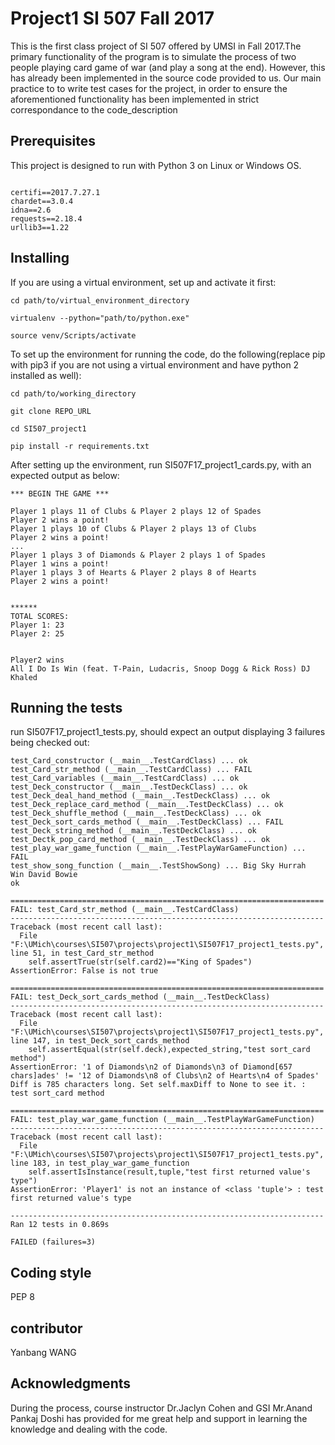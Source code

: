 # Project1 SI 507 Fall 2017

This is the first class project of SI 507 offered by UMSI in Fall 2017.The primary functionality of the program is to simulate the process of two people playing card game of war (and play a song at the end). However, this has already been implemented in the source code provided to us. Our main practice to to write test cases for the project, in order to ensure the aforementioned functionality has been implemented in strict correspondance to the code_description 

## Prerequisites

This project is designed to run with Python 3 on Linux or Windows OS.

```

certifi==2017.7.27.1
chardet==3.0.4
idna==2.6
requests==2.18.4
urllib3==1.22
```

## Installing
If you are using a virtual environment, set up and activate it first:
```
cd path/to/virtual_environment_directory

virtualenv --python="path/to/python.exe"

source venv/Scripts/activate
```

To set up the environment for running the code, do the following(replace pip with pip3 if you are not using a virtual environment and have python 2 installed as well):

```
cd path/to/working_directory

git clone REPO_URL

cd SI507_project1

pip install -r requirements.txt 
```

After setting up the environment, run SI507F17_project1_cards.py, with an expected output as below: 

```
*** BEGIN THE GAME ***

Player 1 plays 11 of Clubs & Player 2 plays 12 of Spades
Player 2 wins a point!
Player 1 plays 10 of Clubs & Player 2 plays 13 of Clubs
Player 2 wins a point!
...
Player 1 plays 3 of Diamonds & Player 2 plays 1 of Spades
Player 1 wins a point!
Player 1 plays 3 of Hearts & Player 2 plays 8 of Hearts
Player 2 wins a point!


******
TOTAL SCORES:
Player 1: 23
Player 2: 25


Player2 wins
All I Do Is Win (feat. T-Pain, Ludacris, Snoop Dogg & Rick Ross) DJ Khaled
```

## Running the tests

run SI507F17_project1_tests.py, should expect an output displaying 3 failures being checked out:

```
test_Card_constructor (__main__.TestCardClass) ... ok
test_Card_str_method (__main__.TestCardClass) ... FAIL
test_Card_variables (__main__.TestCardClass) ... ok
test_Deck_constructor (__main__.TestDeckClass) ... ok
test_Deck_deal_hand_method (__main__.TestDeckClass) ... ok
test_Deck_replace_card_method (__main__.TestDeckClass) ... ok
test_Deck_shuffle_method (__main__.TestDeckClass) ... ok
test_Deck_sort_cards_method (__main__.TestDeckClass) ... FAIL
test_Deck_string_method (__main__.TestDeckClass) ... ok
test_Dectk_pop_card_method (__main__.TestDeckClass) ... ok
test_play_war_game_function (__main__.TestPlayWarGameFunction) ... FAIL
test_show_song_function (__main__.TestShowSong) ... Big Sky Hurrah
Win David Bowie
ok

======================================================================
FAIL: test_Card_str_method (__main__.TestCardClass)
----------------------------------------------------------------------
Traceback (most recent call last):
  File "F:\UMich\courses\SI507\projects\project1\SI507F17_project1_tests.py", line 51, in test_Card_str_method
    self.assertTrue(str(self.card2)=="King of Spades")
AssertionError: False is not true

======================================================================
FAIL: test_Deck_sort_cards_method (__main__.TestDeckClass)
----------------------------------------------------------------------
Traceback (most recent call last):
  File "F:\UMich\courses\SI507\projects\project1\SI507F17_project1_tests.py", line 147, in test_Deck_sort_cards_method
    self.assertEqual(str(self.deck),expected_string,"test sort_card method")
AssertionError: '1 of Diamonds\n2 of Diamonds\n3 of Diamond[657 chars]ades' != '12 of Diamonds\n8 of Clubs\n2 of Hearts\n4 of Spades'
Diff is 785 characters long. Set self.maxDiff to None to see it. : test sort_card method

======================================================================
FAIL: test_play_war_game_function (__main__.TestPlayWarGameFunction)
----------------------------------------------------------------------
Traceback (most recent call last):
  File "F:\UMich\courses\SI507\projects\project1\SI507F17_project1_tests.py", line 183, in test_play_war_game_function
    self.assertIsInstance(result,tuple,"test first returned value's type")
AssertionError: 'Player1' is not an instance of <class 'tuple'> : test first returned value's type

----------------------------------------------------------------------
Ran 12 tests in 0.869s

FAILED (failures=3)
```


## Coding style
PEP 8

## contributor
Yanbang WANG

## Acknowledgments
During the process, course instructor Dr.Jaclyn Cohen and GSI Mr.Anand Pankaj Doshi has provided for me great help and support in learning the knowledge and dealing with the code.

